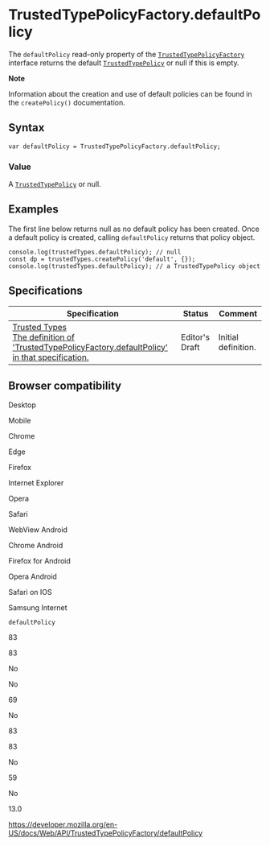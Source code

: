 TrustedTypePolicyFactory.defaultPolicy
======================================

The `defaultPolicy` read-only property of the [`TrustedTypePolicyFactory`](../trustedtypepolicyfactory) interface returns the default [`TrustedTypePolicy`](../trustedtypepolicy) or null if this is empty.

**Note**

Information about the creation and use of default policies can be found in the `createPolicy()` documentation.

Syntax
------

    var defaultPolicy = TrustedTypePolicyFactory.defaultPolicy;

### Value

A [`TrustedTypePolicy`](../trustedtypepolicy) or null.

Examples
--------

The first line below returns null as no default policy has been created. Once a default policy is created, calling `defaultPolicy` returns that policy object.

    console.log(trustedTypes.defaultPolicy); // null
    const dp = trustedTypes.createPolicy('default', {});
    console.log(trustedTypes.defaultPolicy); // a TrustedTypePolicy object

Specifications
--------------

<table><thead><tr class="header"><th>Specification</th><th>Status</th><th>Comment</th></tr></thead><tbody><tr class="odd"><td><a href="https://w3c.github.io/webappsec-trusted-types/dist/spec/#dom-trustedtypepolicyfactory-defaultpolicy">Trusted Types<br />
<span class="small">The definition of 'TrustedTypePolicyFactory.defaultPolicy' in that specification.</span></a></td><td><span class="spec-ed">Editor's Draft</span></td><td>Initial definition.</td></tr></tbody></table>

Browser compatibility
---------------------

Desktop

Mobile

Chrome

Edge

Firefox

Internet Explorer

Opera

Safari

WebView Android

Chrome Android

Firefox for Android

Opera Android

Safari on IOS

Samsung Internet

`defaultPolicy`

83

83

No

No

69

No

83

83

No

59

No

13.0

<a href="https://developer.mozilla.org/en-US/docs/Web/API/TrustedTypePolicyFactory/defaultPolicy" class="_attribution-link">https://developer.mozilla.org/en-US/docs/Web/API/TrustedTypePolicyFactory/defaultPolicy</a>
